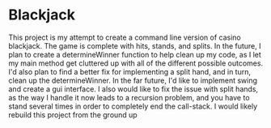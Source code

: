 # Blackjack
This project is my attempt to create a command line version of casino blackjack. The game is complete with hits, stands, and splits. In the future, I plan to create a determineWinner function to help clean up my code, as I let my main method get cluttered up with all of the different possible outcomes. I'd also plan to find a better fix for implementing a split hand, and in turn, clean up the determineWinner. In the far future, I'd like to implement swing and create a gui interface. I also would like to fix the issue with split hands, as the way I handle it now leads to a recursion problem, and you have to stand several times in order to completely end the call-stack. I would likely rebuild this project from the ground up
